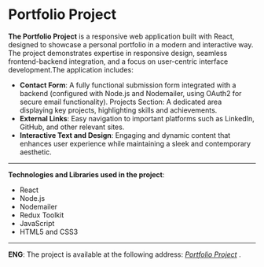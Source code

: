 # Portfolio Project

**The Portfolio Project** is a responsive web application built with React, designed to showcase a personal portfolio in a modern and interactive way. The project demonstrates expertise in responsive design, seamless frontend-backend integration, and a focus on user-centric interface development.The application includes:

* **Contact Form**: 
A fully functional submission form integrated with a backend (configured with Node.js and Nodemailer, using OAuth2 for secure email functionality).
Projects Section: 
A dedicated area displaying key projects, highlighting skills and achievements.
* **External Links**: 
Easy navigation to important platforms such as LinkedIn, GitHub, and other relevant sites.
* **Interactive Text and Design**: 
Engaging and dynamic content that enhances user experience while maintaining a sleek and contemporary aesthetic.

---

**Technologies and Libraries used in the project**:

* React
* Node.js
* Nodemailer
* Redux Toolkit
* JavaScript
* HTML5 and CSS3

----
  
  **ENG**: The project is available at the following address:
*[Portfolio Project](https://anjax1999.github.io/portfolio-project/)* .
